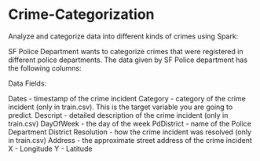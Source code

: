 # Crime-Categorization
Analyze and categorize data into different kinds of crimes using Spark:

SF Police Department wants to categorize crimes that were registered in different police departments.  The data given by SF Police department has the following columns:


Data Fields:

Dates - timestamp of the crime incident
Category - category of the crime incident (only in train.csv). This is the target variable you are going to predict.
Descript - detailed description of the crime incident (only in train.csv)
DayOfWeek - the day of the week
PdDistrict - name of the Police Department District
Resolution - how the crime incident was resolved (only in train.csv)
Address - the approximate street address of the crime incident 
X - Longitude
Y - Latitude
